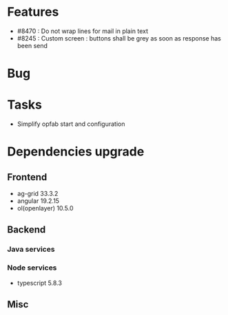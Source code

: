 
# Features

- #8470 : Do not wrap lines for mail in plain text
- #8245 : Custom screen : buttons shall be grey as soon as response has been send 

# Bug


# Tasks

- Simplify opfab start and configuration
  
# Dependencies upgrade

## Frontend

- ag-grid 33.3.2
- angular 19.2.15 
- ol(openlayer) 10.5.0
  
## Backend 

### Java services 


### Node services

 - typescript 5.8.3

## Misc








